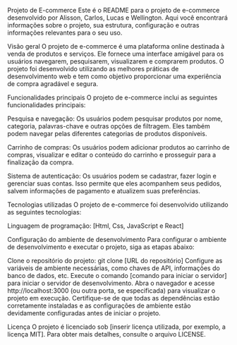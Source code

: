 Projeto de E-commerce
Este é o README para o projeto de e-commerce desenvolvido por Alisson, Carlos, Lucas e Wellington. Aqui você encontrará informações sobre o projeto, sua estrutura, configuração e outras informações relevantes para o seu uso.

Visão geral
O projeto de e-commerce é uma plataforma online destinada à venda de produtos e serviços. Ele fornece uma interface amigável para os usuários navegarem, pesquisarem, visualizarem e comprarem produtos. O projeto foi desenvolvido utilizando as melhores práticas de desenvolvimento web e tem como objetivo proporcionar uma experiência de compra agradável e segura.

Funcionalidades principais
O projeto de e-commerce inclui as seguintes funcionalidades principais:

Pesquisa e navegação: Os usuários podem pesquisar produtos por nome, categoria, palavras-chave e outras opções de filtragem. Eles também podem navegar pelas diferentes categorias de produtos disponíveis.

Carrinho de compras: Os usuários podem adicionar produtos ao carrinho de compras, visualizar e editar o conteúdo do carrinho e prosseguir para a finalização da compra.

Sistema de autenticação: Os usuários podem se cadastrar, fazer login e gerenciar suas contas. Isso permite que eles acompanhem seus pedidos, salvem informações de pagamento e atualizem suas preferências.

Tecnologias utilizadas
O projeto de e-commerce foi desenvolvido utilizando as seguintes tecnologias:

Linguagem de programação: [Html, Css, JavaScript e React]

Configuração do ambiente de desenvolvimento
Para configurar o ambiente de desenvolvimento e executar o projeto, siga as etapas abaixo:

Clone o repositório do projeto: git clone [URL do repositório]
Configure as variáveis de ambiente necessárias, como chaves de API, informações do banco de dados, etc.
Execute o comando [comando para iniciar o servidor] para iniciar o servidor de desenvolvimento.
Abra o navegador e acesse http://localhost:3000 (ou outra porta, se especificada) para visualizar o projeto em execução.
Certifique-se de que todas as dependências estão corretamente instaladas e as configurações de ambiente estão devidamente configuradas antes de iniciar o projeto.

Licença
O projeto é licenciado sob [inserir licença utilizada, por exemplo, a licença MIT]. Para obter mais detalhes, consulte o arquivo LICENSE.
